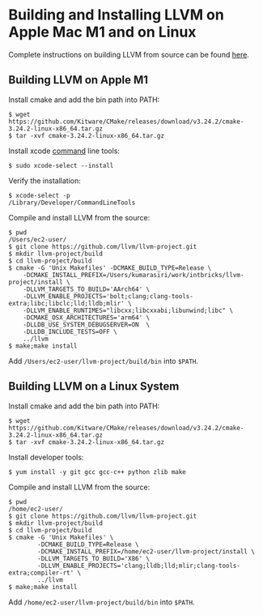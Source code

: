 # Building and Installing LLVM on Apple Mac M1 and on Linux

Complete instructions on building LLVM from source can be found [here](https://llvm.org/docs/CMake.html).

## Building LLVM on Apple M1
Install cmake and add the bin path into PATH:
```
$ wget https://github.com/Kitware/CMake/releases/download/v3.24.2/cmake-3.24.2-linux-x86_64.tar.gz
$ tar -xvf cmake-3.24.2-linux-x86_64.tar.gz
```

Install xcode [command](https://mac.install.guide/commandlinetools/4.html) line tools:
```
$ sudo xcode-select --install
```
Verify the installation:
```
$ xcode-select -p
/Library/Developer/CommandLineTools
```

Compile and install LLVM from the source:
```
$ pwd
/Users/ec2-user/
$ git clone https://github.com/llvm/llvm-project.git
$ mkdir llvm-project/build
$ cd llvm-project/build
$ cmake -G 'Unix Makefiles' -DCMAKE_BUILD_TYPE=Release \
    -DCMAKE_INSTALL_PREFIX=/Users/kumarasiri/work/intbricks/llvm-project/install \
    -DLLVM_TARGETS_TO_BUILD='AArch64' \
    -DLLVM_ENABLE_PROJECTS='bolt;clang;clang-tools-extra;libc;libclc;lld;lldb;mlir' \
	-DLLVM_ENABLE_RUNTIMES="libcxx;libcxxabi;libunwind;libc" \
    -DCMAKE_OSX_ARCHITECTURES='arm64' \
    -DLLDB_USE_SYSTEM_DEBUGSERVER=ON  \
    -DLLDB_INCLUDE_TESTS=OFF \
    ../llvm 
$ make;make install 
```

Add `/Users/ec2-user/llvm-project/build/bin` into `$PATH`. 

## Building LLVM on a Linux System
Install cmake and add the bin path into PATH:
```
$ wget https://github.com/Kitware/CMake/releases/download/v3.24.2/cmake-3.24.2-linux-x86_64.tar.gz
$ tar -xvf cmake-3.24.2-linux-x86_64.tar.gz
```

Install developer tools:
```
$ yum install -y git gcc gcc-c++ python zlib make
```

Compile and install LLVM from the source:
```
$ pwd
/home/ec2-user/
$ git clone https://github.com/llvm/llvm-project.git
$ mkdir llvm-project/build
$ cd llvm-project/build
$ cmake -G 'Unix Makefiles' \
        -DCMAKE_BUILD_TYPE=Release \
        -DCMAKE_INSTALL_PREFIX=/home/ec2-user/llvm-project/install \
        -DLLVM_TARGETS_TO_BUILD='X86' \
        -DLLVM_ENABLE_PROJECTS='clang;lldb;lld;mlir;clang-tools-extra;compiler-rt' \
        ../llvm 
$ make;make install
```

Add `/home/ec2-user/llvm-project/build/bin` into `$PATH`.
